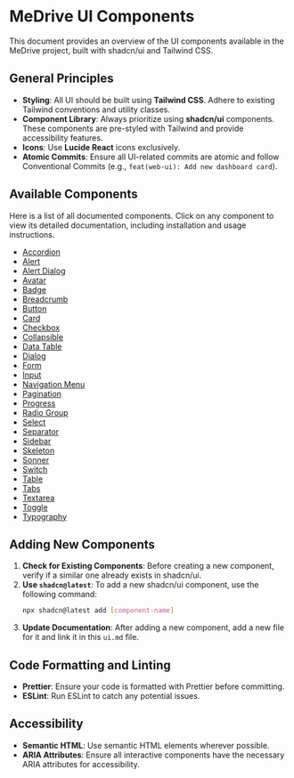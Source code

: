 # MeDrive UI Components

This document provides an overview of the UI components available in the MeDrive project, built with shadcn/ui and Tailwind CSS.

## General Principles

- **Styling**: All UI should be built using **Tailwind CSS**. Adhere to existing Tailwind conventions and utility classes.
- **Component Library**: Always prioritize using **shadcn/ui** components. These components are pre-styled with Tailwind and provide accessibility features.
- **Icons**: Use **Lucide React** icons exclusively.
- **Atomic Commits**: Ensure all UI-related commits are atomic and follow Conventional Commits (e.g., `feat(web-ui): Add new dashboard card`).

## Available Components

Here is a list of all documented components. Click on any component to view its detailed documentation, including installation and usage instructions.

- [Accordion](./accordion.md)
- [Alert](./alert.md)
- [Alert Dialog](./alert-dialog.md)
- [Avatar](./avatar.md)
- [Badge](./badge.md)
- [Breadcrumb](./breadcrumb.md)
- [Button](./button.md)
- [Card](./card.md)
- [Checkbox](./checkbox.md)
- [Collapsible](./collapsible.md)
- [Data Table](./data-table.md)
- [Dialog](./dialog.md)
- [Form](./form.md)
- [Input](./input.md)
- [Navigation Menu](./navigation-menu.md)
- [Pagination](./pagination.md)
- [Progress](./progress.md)
- [Radio Group](./radio-group.md)
- [Select](./select.md)
- [Separator](./separator.md)
- [Sidebar](./sidebar.md)
- [Skeleton](./skeleton.md)
- [Sonner](./sonner.md)
- [Switch](./switch.md)
- [Table](./table.md)
- [Tabs](./tabs.md)
- [Textarea](./textarea.md)
- [Toggle](./toggle.md)
- [Typography](./typography.md)

## Adding New Components

1.  **Check for Existing Components**: Before creating a new component, verify if a similar one already exists in shadcn/ui.
2.  **Use `shadcn@latest`**: To add a new shadcn/ui component, use the following command:
    ```bash
    npx shadcn@latest add [component-name]
    ```
3.  **Update Documentation**: After adding a new component, add a new file for it and link it in this `ui.md` file.

## Code Formatting and Linting

- **Prettier**: Ensure your code is formatted with Prettier before committing.
- **ESLint**: Run ESLint to catch any potential issues.

## Accessibility

- **Semantic HTML**: Use semantic HTML elements wherever possible.
- **ARIA Attributes**: Ensure all interactive components have the necessary ARIA attributes for accessibility.
